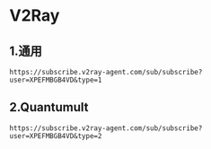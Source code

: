 # V2Ray
## 1.通用
```
https://subscribe.v2ray-agent.com/sub/subscribe?user=XPEFMBGB4VD&type=1
```

## 2.Quantumult
```
https://subscribe.v2ray-agent.com/sub/subscribe?user=XPEFMBGB4VD&type=2
```
